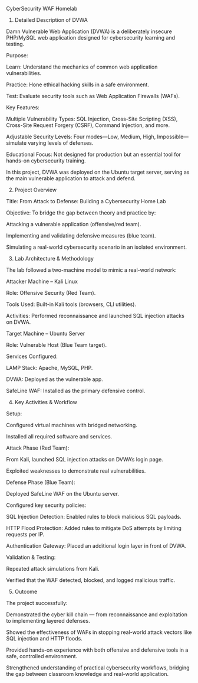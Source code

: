 CyberSecurity WAF Homelab
1. Detailed Description of DVWA

Damn Vulnerable Web Application (DVWA) is a deliberately insecure PHP/MySQL web application designed for cybersecurity learning and testing.

Purpose:

Learn: Understand the mechanics of common web application vulnerabilities.

Practice: Hone ethical hacking skills in a safe environment.

Test: Evaluate security tools such as Web Application Firewalls (WAFs).

Key Features:

Multiple Vulnerability Types: SQL Injection, Cross-Site Scripting (XSS), Cross-Site Request Forgery (CSRF), Command Injection, and more.

Adjustable Security Levels: Four modes—Low, Medium, High, Impossible—simulate varying levels of defenses.

Educational Focus: Not designed for production but an essential tool for hands-on cybersecurity training.

In this project, DVWA was deployed on the Ubuntu target server, serving as the main vulnerable application to attack and defend.

2. Project Overview

Title: From Attack to Defense: Building a Cybersecurity Home Lab

Objective:
To bridge the gap between theory and practice by:

Attacking a vulnerable application (offensive/red team).

Implementing and validating defensive measures (blue team).

Simulating a real-world cybersecurity scenario in an isolated environment.

3. Lab Architecture & Methodology

The lab followed a two-machine model to mimic a real-world network:

Attacker Machine – Kali Linux

Role: Offensive Security (Red Team).

Tools Used: Built-in Kali tools (browsers, CLI utilities).

Activities: Performed reconnaissance and launched SQL injection attacks on DVWA.

Target Machine – Ubuntu Server

Role: Vulnerable Host (Blue Team target).

Services Configured:

LAMP Stack: Apache, MySQL, PHP.

DVWA: Deployed as the vulnerable app.

SafeLine WAF: Installed as the primary defensive control.

4. Key Activities & Workflow

Setup:

Configured virtual machines with bridged networking.

Installed all required software and services.

Attack Phase (Red Team):

From Kali, launched SQL injection attacks on DVWA’s login page.

Exploited weaknesses to demonstrate real vulnerabilities.

Defense Phase (Blue Team):

Deployed SafeLine WAF on the Ubuntu server.

Configured key security policies:

SQL Injection Detection: Enabled rules to block malicious SQL payloads.

HTTP Flood Protection: Added rules to mitigate DoS attempts by limiting requests per IP.

Authentication Gateway: Placed an additional login layer in front of DVWA.

Validation & Testing:

Repeated attack simulations from Kali.

Verified that the WAF detected, blocked, and logged malicious traffic.

5. Outcome

The project successfully:

Demonstrated the cyber kill chain — from reconnaissance and exploitation to implementing layered defenses.

Showed the effectiveness of WAFs in stopping real-world attack vectors like SQL injection and HTTP floods.

Provided hands-on experience with both offensive and defensive tools in a safe, controlled environment.

Strengthened understanding of practical cybersecurity workflows, bridging the gap between classroom knowledge and real-world application.
